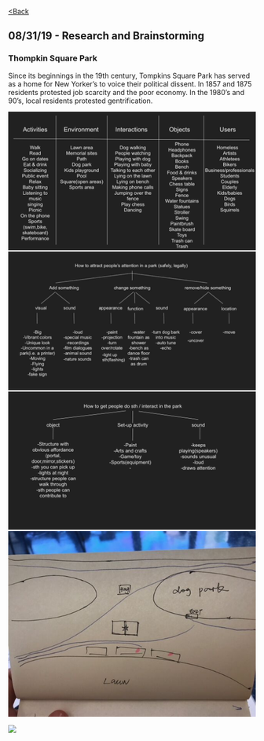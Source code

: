[<Back](README.md)

## 08/31/19 - Research and Brainstorming

### Thompkin Square Park
Since its beginnings in the 19th century, Tompkins Square Park has served as a home for New Yorker’s to voice their political dissent. In 1857 and 1875 residents protested job scarcity and the poor economy. In the 1980’s and 90’s, local residents protested gentrification.

![img](img/aeiou.png)
![img](img/bs1.png)
![img](img/bs2.png)
![img](img/map1.jpeg)

[![](img/map2.png)](https://www.youtube.com/watch?v=jW495XbX4VA)